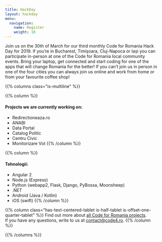 ```yaml
---
title: HackDay
layout: hackday
menu:
  navigation:
    name: Register
    weight: 10
---
```


Join us on the 30th of March for our third monthly Code for Romania Hack Day for 2019. If you’re in Bucharest, Timișoara, Cluj-Napoca or Iași you can participate in-person at one of the Code for Romania local community events. Bring your laptop, get connected and start coding for one of the apps that will change Romania for the better! If you can’t join us in person in one of the four cities you can always join us online and work from home or from your favourite coffee shop!


{{% columns class="is-multiline" %}}

{{% column %}}
#### Projects we are currently working on:

* Redirectioneaza.ro
* ANABI
* Data Portal
* Catalog Politic
* Centru Civic
* Monitorizare Vot
{{% /column %}}

{{% column %}}
#### Tehnologii:

* Angular 2
* Node.js (Express)
* Python (webapp2, Flask, Django, PyBossa, Moonsheep)
* .NET
* Android (Java / Kotlin)
* iOS (swift)
{{% /column %}}

{{% column class="has-text-centered-tablet is-half-tablet is-offset-one-quarter-tablet" %}}
Find out more about [all Code for Romania projects](https://bit.ly/2SREoGf).  
If you have any questions, write to us at [contact@code4.ro](mailto:contact@code4.ro).
{{% /column %}}

{{% /columns %}}
